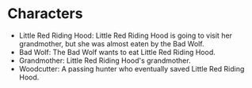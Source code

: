 # Characters

* Little Red Riding Hood: Little Red Riding Hood is going to visit her grandmother, but she was almost eaten by the Bad Wolf.
* Bad Wolf: The Bad Wolf wants to eat Little Red Riding Hood.
* Grandmother: Little Red Riding Hood's grandmother.
* Woodcutter: A passing hunter who eventually saved Little Red Riding Hood.
